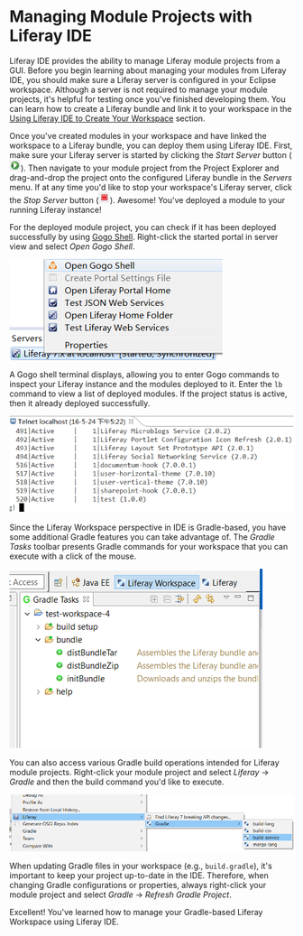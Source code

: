 # Managing Module Projects with Liferay IDE

Liferay IDE provides the ability to manage Liferay module projects from a GUI.
Before you begin learning about managing your modules from Liferay IDE, you
should make sure a Liferay server is configured in your Eclipse workspace.
Although a server is not required to manage your module projects, it's helpful
for testing once you've finished developing them. You can learn how to create a
Liferay bundle and link it to your workspace in the
[Using Liferay IDE to Create Your Workspace](/develop/tutorials/-/knowledge_base/7-0/creating-a-liferay-workspace#using-liferay-ide-to-create-your-workspace)
section.

Once you've created modules in your workspace and have linked the workspace to a
Liferay bundle, you can deploy them using Liferay IDE. First, make sure your
Liferay server is started by clicking the *Start Server* button
(![Start Server](../../../images/icon-start-server.png)). Then navigate to your
module project from the Project Explorer and drag-and-drop the project onto the
configured Liferay bundle in the *Servers* menu. If at any time you'd like to
stop your workspace's Liferay server, click the *Stop Server* button
(![Stop Server](../../../images/icon-stop-server.png)). Awesome! You've deployed
a module to your running Liferay instance!

For the deployed module project, you can check if it has been deployed
successfully by using
[Gogo Shell](/develop/reference/-/knowledge_base/7-0/using-the-felix-gogo-shell).
Right-click the started portal in server view and select
*Open Gogo Shell*.

![Figure 2: Select *Open Gogo Shell* to open a terminal window in IDE using Gogo shell.](../../../images/open-gogo-shell.png)

A Gogo shell terminal displays, allowing you to enter Gogo commands to inspect
your Liferay instance and the modules deployed to it. Enter the `lb` command to
view a list of deployed modules. If the project status is active, then it
already deployed successfully.

![Figure 3: You can check to see if your module deployed successfully to Liferay using the Gogo shell.](../../../images/gogo-deploy-successful.png)

Since the Liferay Workspace perspective in IDE is Gradle-based, you have some
additional Gradle features you can take advantage of. The *Gradle Tasks* toolbar
presents Gradle commands for your workspace that you can execute with a click of
the mouse.

![Figure 4: The Gradle Task toolbar offers Gradle tasks and their descriptions, which can be executed by double-clicking them.](../../../images/gradle-task-toolbar.png)

You can also access various Gradle build operations intended for Liferay module
projects. Right-click your module project and select *Liferay* &rarr; *Gradle*
and then the build command you'd like to execute.

![Figure 4: The Gradle Task toolbar offers Gradle tasks and their descriptions, which can be executed by double-clicking them.](../../../images/gradle-build-operations.png)

When updating Gradle files in your workspace (e.g., `build.gradle`), it's
important to keep your project up-to-date in the IDE. Therefore, when changing
Gradle configurations or properties, always right-click your module project and
select *Gradle* &rarr; *Refresh Gradle Project*.

Excellent! You've learned how to manage your Gradle-based Liferay Workspace
using Liferay IDE.
